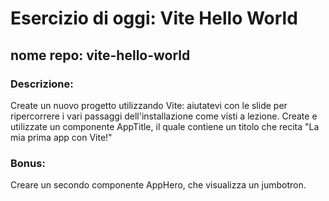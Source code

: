 # Esercizio di oggi: Vite Hello World
## nome repo: **vite-hello-world**
### **Descrizione:**
Create un nuovo progetto utilizzando Vite: aiutatevi con le slide per ripercorrere i vari passaggi dell'installazione come visti a lezione.
Create e utilizzate un componente AppTitle, il quale contiene un titolo che recita "La mia prima app con Vite!"
### **Bonus:**
Creare un secondo componente AppHero, che visualizza un jumbotron.